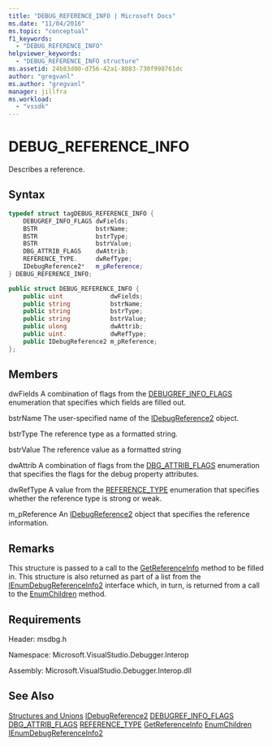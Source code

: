 ```yaml
---
title: "DEBUG_REFERENCE_INFO | Microsoft Docs"
ms.date: "11/04/2016"
ms.topic: "conceptual"
f1_keywords:
  - "DEBUG_REFERENCE_INFO"
helpviewer_keywords:
  - "DEBUG_REFERENCE_INFO structure"
ms.assetid: 24b83d00-d756-42a1-8083-730f998761dc
author: "gregvanl"
ms.author: "gregvanl"
manager: jillfra
ms.workload:
  - "vssdk"
---
```

# DEBUG_REFERENCE_INFO
Describes a reference.

## Syntax

```cpp
typedef struct tagDEBUG_REFERENCE_INFO {
    DEBUGREF_INFO_FLAGS dwFields;
    BSTR                bstrName;
    BSTR                bstrType;
    BSTR                bstrValue;
    DBG_ATTRIB_FLAGS    dwAttrib;
    REFERENCE_TYPE.     dwRefType;
    IDebugReference2*   m_pReference;
} DEBUG_REFERENCE_INFO;
```

```csharp
public struct DEBUG_REFERENCE_INFO {
    public uint             dwFields;
    public string           bstrName;
    public string           bstrType;
    public string           bstrValue;
    public ulong            dwAttrib;
    public uint.            dwRefType;
    public IDebugReference2 m_pReference;
};
```

## Members
dwFields
A combination of flags from the [DEBUGREF_INFO_FLAGS](../../../extensibility/debugger/reference/debugref-info-flags.md) enumeration that specifies which fields are filled out.

bstrName
The user-specified name of the [IDebugReference2](../../../extensibility/debugger/reference/idebugreference2.md) object.

bstrType
The reference type as a formatted string.

bstrValue
The reference value as a formatted string

dwAttrib
A combination of flags from the [DBG_ATTRIB_FLAGS](../../../extensibility/debugger/reference/dbg-attrib-flags.md) enumeration that specifies the flags for the debug property attributes.

dwRefType
A value from the [REFERENCE_TYPE](../../../extensibility/debugger/reference/reference-type.md) enumeration that specifies whether the reference type is strong or weak.

m_pReference
An [IDebugReference2](../../../extensibility/debugger/reference/idebugreference2.md) object that specifies the reference information.

## Remarks
This structure is passed to a call to the [GetReferenceInfo](../../../extensibility/debugger/reference/idebugreference2-getreferenceinfo.md) method to be filled in. This structure is also returned as part of a list from the [IEnumDebugReferenceInfo2](../../../extensibility/debugger/reference/ienumdebugreferenceinfo2.md) interface which, in turn, is returned from a call to the [EnumChildren](../../../extensibility/debugger/reference/idebugreference2-enumchildren.md) method.

## Requirements
Header: msdbg.h

Namespace: Microsoft.VisualStudio.Debugger.Interop

Assembly: Microsoft.VisualStudio.Debugger.Interop.dll

## See Also
[Structures and Unions](../../../extensibility/debugger/reference/structures-and-unions.md)
[IDebugReference2](../../../extensibility/debugger/reference/idebugreference2.md)
[DEBUGREF_INFO_FLAGS](../../../extensibility/debugger/reference/debugref-info-flags.md)
[DBG_ATTRIB_FLAGS](../../../extensibility/debugger/reference/dbg-attrib-flags.md)
[REFERENCE_TYPE](../../../extensibility/debugger/reference/reference-type.md)
[GetReferenceInfo](../../../extensibility/debugger/reference/idebugreference2-getreferenceinfo.md)
[EnumChildren](../../../extensibility/debugger/reference/idebugreference2-enumchildren.md)
[IEnumDebugReferenceInfo2](../../../extensibility/debugger/reference/ienumdebugreferenceinfo2.md)
